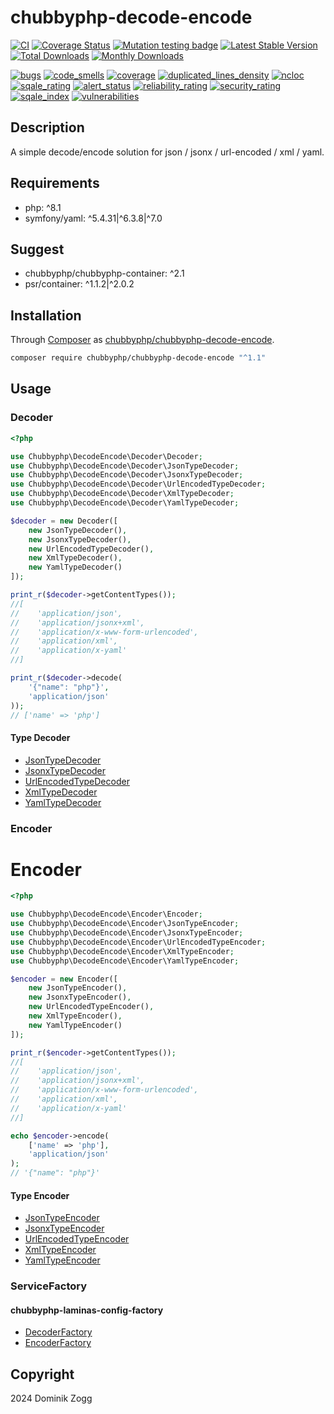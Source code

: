 # chubbyphp-decode-encode

[![CI](https://github.com/chubbyphp/chubbyphp-decode-encode/actions/workflows/ci.yml/badge.svg)](https://github.com/chubbyphp/chubbyphp-decode-encode/actions/workflows/ci.yml)
[![Coverage Status](https://coveralls.io/repos/github/chubbyphp/chubbyphp-decode-encode/badge.svg?branch=master)](https://coveralls.io/github/chubbyphp/chubbyphp-decode-encode?branch=master)
[![Mutation testing badge](https://img.shields.io/endpoint?style=flat&url=https%3A%2F%2Fbadge-api.stryker-mutator.io%2Fgithub.com%2Fchubbyphp%2Fchubbyphp-decode-encode%2Fmaster)](https://dashboard.stryker-mutator.io/reports/github.com/chubbyphp/chubbyphp-decode-encode/master)
[![Latest Stable Version](https://poser.pugx.org/chubbyphp/chubbyphp-decode-encode/v)](https://packagist.org/packages/chubbyphp/chubbyphp-decode-encode)
[![Total Downloads](https://poser.pugx.org/chubbyphp/chubbyphp-decode-encode/downloads)](https://packagist.org/packages/chubbyphp/chubbyphp-decode-encode)
[![Monthly Downloads](https://poser.pugx.org/chubbyphp/chubbyphp-decode-encode/d/monthly)](https://packagist.org/packages/chubbyphp/chubbyphp-decode-encode)

[![bugs](https://sonarcloud.io/api/project_badges/measure?project=chubbyphp_chubbyphp-decode-encode&metric=bugs)](https://sonarcloud.io/dashboard?id=chubbyphp_chubbyphp-decode-encode)
[![code_smells](https://sonarcloud.io/api/project_badges/measure?project=chubbyphp_chubbyphp-decode-encode&metric=code_smells)](https://sonarcloud.io/dashboard?id=chubbyphp_chubbyphp-decode-encode)
[![coverage](https://sonarcloud.io/api/project_badges/measure?project=chubbyphp_chubbyphp-decode-encode&metric=coverage)](https://sonarcloud.io/dashboard?id=chubbyphp_chubbyphp-decode-encode)
[![duplicated_lines_density](https://sonarcloud.io/api/project_badges/measure?project=chubbyphp_chubbyphp-decode-encode&metric=duplicated_lines_density)](https://sonarcloud.io/dashboard?id=chubbyphp_chubbyphp-decode-encode)
[![ncloc](https://sonarcloud.io/api/project_badges/measure?project=chubbyphp_chubbyphp-decode-encode&metric=ncloc)](https://sonarcloud.io/dashboard?id=chubbyphp_chubbyphp-decode-encode)
[![sqale_rating](https://sonarcloud.io/api/project_badges/measure?project=chubbyphp_chubbyphp-decode-encode&metric=sqale_rating)](https://sonarcloud.io/dashboard?id=chubbyphp_chubbyphp-decode-encode)
[![alert_status](https://sonarcloud.io/api/project_badges/measure?project=chubbyphp_chubbyphp-decode-encode&metric=alert_status)](https://sonarcloud.io/dashboard?id=chubbyphp_chubbyphp-decode-encode)
[![reliability_rating](https://sonarcloud.io/api/project_badges/measure?project=chubbyphp_chubbyphp-decode-encode&metric=reliability_rating)](https://sonarcloud.io/dashboard?id=chubbyphp_chubbyphp-decode-encode)
[![security_rating](https://sonarcloud.io/api/project_badges/measure?project=chubbyphp_chubbyphp-decode-encode&metric=security_rating)](https://sonarcloud.io/dashboard?id=chubbyphp_chubbyphp-decode-encode)
[![sqale_index](https://sonarcloud.io/api/project_badges/measure?project=chubbyphp_chubbyphp-decode-encode&metric=sqale_index)](https://sonarcloud.io/dashboard?id=chubbyphp_chubbyphp-decode-encode)
[![vulnerabilities](https://sonarcloud.io/api/project_badges/measure?project=chubbyphp_chubbyphp-decode-encode&metric=vulnerabilities)](https://sonarcloud.io/dashboard?id=chubbyphp_chubbyphp-decode-encode)

## Description

A simple decode/encode solution for json / jsonx / url-encoded / xml / yaml.

## Requirements

 * php: ^8.1
 * symfony/yaml: ^5.4.31|^6.3.8|^7.0

## Suggest

 * chubbyphp/chubbyphp-container: ^2.1
 * psr/container: ^1.1.2|^2.0.2

## Installation

Through [Composer](http://getcomposer.org) as [chubbyphp/chubbyphp-decode-encode][1].

```sh
composer require chubbyphp/chubbyphp-decode-encode "^1.1"
```

## Usage

### Decoder

```php
<?php

use Chubbyphp\DecodeEncode\Decoder\Decoder;
use Chubbyphp\DecodeEncode\Decoder\JsonTypeDecoder;
use Chubbyphp\DecodeEncode\Decoder\JsonxTypeDecoder;
use Chubbyphp\DecodeEncode\Decoder\UrlEncodedTypeDecoder;
use Chubbyphp\DecodeEncode\Decoder\XmlTypeDecoder;
use Chubbyphp\DecodeEncode\Decoder\YamlTypeDecoder;

$decoder = new Decoder([
    new JsonTypeDecoder(),
    new JsonxTypeDecoder(),
    new UrlEncodedTypeDecoder(),
    new XmlTypeDecoder(),
    new YamlTypeDecoder()
]);

print_r($decoder->getContentTypes());
//[
//    'application/json',
//    'application/jsonx+xml',
//    'application/x-www-form-urlencoded',
//    'application/xml',
//    'application/x-yaml'
//]

print_r($decoder->decode(
    '{"name": "php"}',
    'application/json'
));
// ['name' => 'php']
```

#### Type Decoder

 * [JsonTypeDecoder][3]
 * [JsonxTypeDecoder][4]
 * [UrlEncodedTypeDecoder][5]
 * [XmlTypeDecoder][6]
 * [YamlTypeDecoder][7]

### Encoder

# Encoder

```php
<?php

use Chubbyphp\DecodeEncode\Encoder\Encoder;
use Chubbyphp\DecodeEncode\Encoder\JsonTypeEncoder;
use Chubbyphp\DecodeEncode\Encoder\JsonxTypeEncoder;
use Chubbyphp\DecodeEncode\Encoder\UrlEncodedTypeEncoder;
use Chubbyphp\DecodeEncode\Encoder\XmlTypeEncoder;
use Chubbyphp\DecodeEncode\Encoder\YamlTypeEncoder;

$encoder = new Encoder([
    new JsonTypeEncoder(),
    new JsonxTypeEncoder(),
    new UrlEncodedTypeEncoder(),
    new XmlTypeEncoder(),
    new YamlTypeEncoder()
]);

print_r($encoder->getContentTypes());
//[
//    'application/json',
//    'application/jsonx+xml',
//    'application/x-www-form-urlencoded',
//    'application/xml',
//    'application/x-yaml'
//]

echo $encoder->encode(
    ['name' => 'php'],
    'application/json'
);
// '{"name": "php"}'
```

#### Type Encoder

 * [JsonTypeEncoder][11]
 * [JsonxTypeEncoder][12]
 * [UrlEncodedTypeEncoder][13]
 * [XmlTypeEncoder][14]
 * [YamlTypeEncoder][15]

### ServiceFactory

#### chubbyphp-laminas-config-factory

 * [DecoderFactory][20]
 * [EncoderFactory][21]

## Copyright

2024 Dominik Zogg


[1]: https://packagist.org/packages/chubbyphp/chubbyphp-decode-encode

[3]: doc/Decoder/JsonTypeDecoder.md
[4]: doc/Decoder/JsonxTypeDecoder.md
[5]: doc/Decoder/UrlEncodedTypeDecoder.md
[6]: doc/Decoder/XmlTypeDecoder.md
[7]: doc/Decoder/YamlTypeDecoder.md

[11]: doc/Encoder/JsonTypeEncoder.md
[12]: doc/Encoder/JsonxTypeEncoder.md
[13]: doc/Encoder/UrlEncodedTypeEncoder.md
[14]: doc/Encoder/XmlTypeEncoder.md
[15]: doc/Encoder/YamlTypeEncoder.md

[20]: doc/ServiceFactory/DecoderFactory.md
[21]: doc/ServiceFactory/EncoderFactory.md
